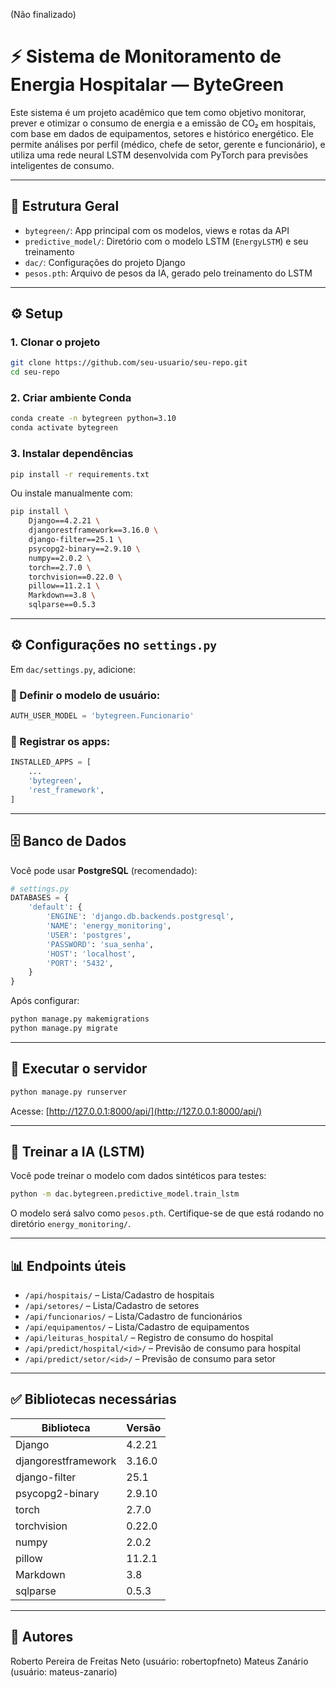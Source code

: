 (Não finalizado)

# ⚡ Sistema de Monitoramento de Energia Hospitalar — ByteGreen

Este sistema é um projeto acadêmico que tem como objetivo monitorar, prever e otimizar o consumo de energia e a emissão de CO₂ em hospitais, com base em dados de equipamentos, setores e histórico energético. Ele permite análises por perfil (médico, chefe de setor, gerente e funcionário), e utiliza uma rede neural LSTM desenvolvida com PyTorch para previsões inteligentes de consumo.

---

## 📁 Estrutura Geral

- `bytegreen/`: App principal com os modelos, views e rotas da API
- `predictive_model/`: Diretório com o modelo LSTM (`EnergyLSTM`) e seu treinamento
- `dac/`: Configurações do projeto Django
- `pesos.pth`: Arquivo de pesos da IA, gerado pelo treinamento do LSTM

---

## ⚙️ Setup

### 1. Clonar o projeto

```bash
git clone https://github.com/seu-usuario/seu-repo.git
cd seu-repo
```

### 2. Criar ambiente Conda

```bash
conda create -n bytegreen python=3.10
conda activate bytegreen
```

### 3. Instalar dependências

```bash
pip install -r requirements.txt
```

Ou instale manualmente com:

```bash
pip install \
    Django==4.2.21 \
    djangorestframework==3.16.0 \
    django-filter==25.1 \
    psycopg2-binary==2.9.10 \
    numpy==2.0.2 \
    torch==2.7.0 \
    torchvision==0.22.0 \
    pillow==11.2.1 \
    Markdown==3.8 \
    sqlparse==0.5.3
```

---

## ⚙️ Configurações no `settings.py`

Em `dac/settings.py`, adicione:

### 🔸 Definir o modelo de usuário:

```python
AUTH_USER_MODEL = 'bytegreen.Funcionario'
```

### 🔸 Registrar os apps:

```python
INSTALLED_APPS = [
    ...
    'bytegreen',
    'rest_framework',
]
```

---

## 🗄️ Banco de Dados

Você pode usar **PostgreSQL** (recomendado):

```python
# settings.py
DATABASES = {
    'default': {
        'ENGINE': 'django.db.backends.postgresql',
        'NAME': 'energy_monitoring',
        'USER': 'postgres',
        'PASSWORD': 'sua_senha',
        'HOST': 'localhost',
        'PORT': '5432',
    }
}
```

Após configurar:

```bash
python manage.py makemigrations
python manage.py migrate
```

---

## 🚀 Executar o servidor

```bash
python manage.py runserver
```

Acesse: [http://127.0.0.1:8000/api/](http://127.0.0.1:8000/api/)

---

## 🤖 Treinar a IA (LSTM)

Você pode treinar o modelo com dados sintéticos para testes:

```bash
python -m dac.bytegreen.predictive_model.train_lstm
```

O modelo será salvo como `pesos.pth`. Certifique-se de que está rodando no diretório `energy_monitoring/`.

---

## 📊 Endpoints úteis

- `/api/hospitais/` – Lista/Cadastro de hospitais
- `/api/setores/` – Lista/Cadastro de setores
- `/api/funcionarios/` – Lista/Cadastro de funcionários
- `/api/equipamentos/` – Lista/Cadastro de equipamentos
- `/api/leituras_hospital/` – Registro de consumo do hospital
- `/api/predict/hospital/<id>/` – Previsão de consumo para hospital
- `/api/predict/setor/<id>/` – Previsão de consumo para setor

---

## ✅ Bibliotecas necessárias

| Biblioteca            | Versão      |
|------------------------|-------------|
| Django                | 4.2.21      |
| djangorestframework   | 3.16.0      |
| django-filter         | 25.1        |
| psycopg2-binary       | 2.9.10      |
| torch                 | 2.7.0       |
| torchvision           | 0.22.0      |
| numpy                 | 2.0.2       |
| pillow                | 11.2.1      |
| Markdown              | 3.8         |
| sqlparse              | 0.5.3       |

---

## 👤 Autores
Roberto Pereira de Freitas Neto (usuário: robertopfneto)
Mateus Zanário (usuário: mateus-zanario)


